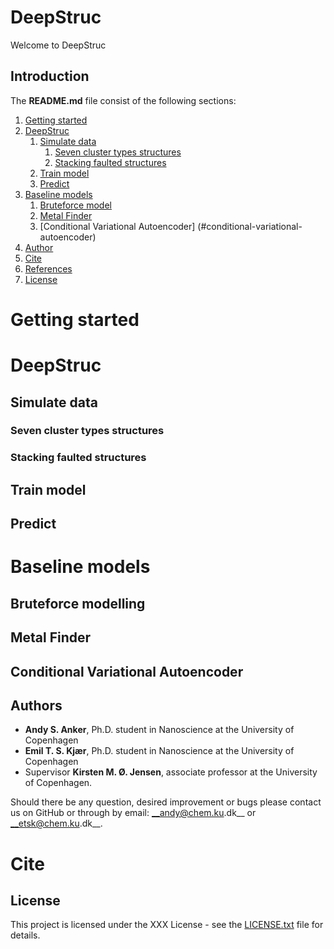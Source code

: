 # DeepStruc
Welcome to DeepStruc

## Introduction

The __README.md__ file consist of the following sections:

1. [Getting started](#getting-started)
2. [DeepStruc](#DeepStruc)
    1. [Simulate data](#simulate-data)
        1. [Seven cluster types structures](#seven-cluster-types-structures)
        2. [Stacking faulted structures](#stacking-faulted-structures)
    2. [Train model](#train-model)
    3. [Predict](#predict)
3. [Baseline models](#baseline-models)
    1. [Bruteforce model](#bruteforce-model)
    2. [Metal Finder](#metal-finder)
    3. [Conditional Variational Autoencoder] (#conditional-variational-autoencoder)
4. [Author](#author)
5. [Cite](#cite)
6. [References](#references)
7. [License](#license)

# Getting started


# DeepStruc

## Simulate data

### Seven cluster types structures

### Stacking faulted structures

## Train model

## Predict

# Baseline models
## Bruteforce modelling
## Metal Finder 
## Conditional Variational Autoencoder

## Authors
* __Andy S. Anker__, Ph.D. student in Nanoscience at the University of Copenhagen   
* __Emil T. S. Kjær__, Ph.D. student in Nanoscience at the University of Copenhagen   
* Supervisor __Kirsten M. Ø. Jensen__, associate professor at the University of Copenhagen.  
 
Should there be any question, desired improvement or bugs please contact us on GitHub or 
through by email: __andy@chem.ku.dk__ or __etsk@chem.ku.dk__.

# Cite

## License
This project is licensed under the XXX License - see the [LICENSE.txt](LICENSE.txt) file for details.
